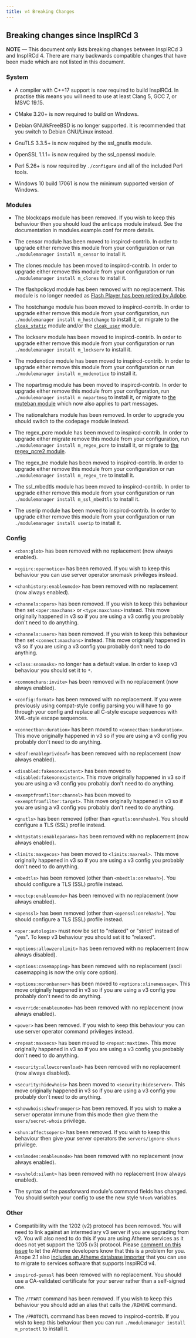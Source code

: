 ```yaml
---
title: v4 Breaking Changes
---
```


## Breaking changes since InspIRCd 3

**NOTE** &mdash; This document only lists breaking changes between InspIRCd 3 and InspIRCd 4. There are many backwards compatible changes that have been made which are not listed in this document.

### System

- A compiler with C++17 support is now required to build InspIRCd. In practise this means you will need to use at least Clang 5, GCC 7, or MSVC 19.15.

- CMake 3.20+ is now required to build on Windows.

- Debian GNU/kFreeBSD is no longer supported. It is recommended that you switch to Debian GNU/Linux instead.

- GnuTLS 3.3.5+ is now required by the ssl_gnutls module.

- OpenSSL 1.1.1+ is now required by the ssl_openssl module.

- Perl 5.26+ is now required by `./configure` and all of the included Perl tools.

- Windows 10 build 17061 is now the minimum supported version of Windows.

### Modules

- The blockcaps module has been removed. If you wish to keep this behaviour then you should load the anticaps module instead. See the documentation in modules.example.conf for more details.

- The censor module has been moved to inspircd-contrib. In order to upgrade either remove this module from your configuration or run `./modulemanager install m_censor` to install it.

- The clones module has been moved to inspircd-contrib. In order to upgrade either remove this module from your configuration or run `./modulemanager install m_clones` to install it.

- The flashpolicyd module has been removed with no replacement. This module is no longer needed as [Flash Player has been retired by Adobe](https://web.archive.org/web/20170801000737/https://blogs.adobe.com/conversations/2017/07/adobe-flash-update.html).

- The hostchange module has been moved to inspircd-contrib. In order to upgrade either remove this module from your configuration, run `./modulemanager install m_hostchange` to install it, or migrate to the [`cloak_static`](/4/modules/cloak_static) module and/or the [`cloak_user`](/4/modules/cloak_user) module.

- The lockserv module has been moved to inspircd-contrib. In order to upgrade either remove this module from your configuration or run `./modulemanager install m_lockserv` to install it.

- The modenotice module has been moved to inspircd-contrib. In order to upgrade either remove this module from your configuration or run `./modulemanager install m_modenotice` to install it.

- The nopartmsg module has been moved to inspircd-contrib. In order to upgrade either remove this module from your configuration, run `./modulemanager install m_nopartmsg` to install it, or migrate to [the muteban module](/4/modules/muteban) which now also applies to part messages.

- The nationalchars module has been removed. In order to upgrade you should switch to the codepage module instead.

- The regex_pcre module has been moved to inspircd-contrib. In order to upgrade either migrate remove this module from your configuration, run `./modulemanager install m_regex_pcre` to install it, or migrate to [the regex_pcre2 module](/4/modules/regex_pcre2).

- The regex_tre module has been moved to inspircd-contrib. In order to upgrade either remove this module from your configuration or run `./modulemanager install m_regex_tre` to install it.

- The ssl_mbedtls module has been moved to inspircd-contrib. In order to upgrade either remove this module from your configuration or run `./modulemanager install m_ssl_mbedtls` to install it.

- The userip module has been moved to inspircd-contrib. In order to upgrade either remove this module from your configuration or run `./modulemanager install userip` to install it.

### Config

- `<cban:glob>` has been removed with no replacement (now always enabled).

- `<cgiirc:opernotice>` has been removed. If you wish to keep this behaviour you can use server operator snomask privileges instead.

- `<chanhistory:enableumode>` has been removed with no replacement (now always enabled).

- `<channels:opers>` has been removed. If you wish to keep this behaviour then set `<oper:maxchans>` or `<type:maxchans>` instead. This move originally happened in v3 so if you are using a v3 config you probably don't need to do anything.

- `<channels:users>` has been removed. If you wish to keep this behaviour then set `<connect:maxchans>` instead. This move originally happened in v3 so if you are using a v3 config you probably don't need to do anything.

- `<class:snomasks>` no longer has a default value. In order to keep v3 behaviour you should set it to `*`.

- `<commonchans:invite>` has been removed with no replacement (now always enabled).

- `<config:format>` has been removed with no replacement. If you were previously using compat-style config parsing you will have to go through your config and replace all C-style escape sequences with XML-style escape sequences.

- `<connectban:duration>` has been moved to `<connectban:banduration>`. This move originally happened in v3 so if you are using a v3 config you probably don't need to do anything.

- `<deaf:enableprivdeaf>` has been removed with no replacement (now always enabled).

- `<disabled:fakenonexistant>` has been moved to `<disabled:fakenonexistent>`. This move originally happened in v3 so if you are using a v3 config you probably don't need to do anything.

- `<exemptfromfilter:channel>` has been moved to `<exemptfromfilter:target>`. This move originally happened in v3 so if you are using a v3 config you probably don't need to do anything.

- `<gnutls>` has been removed (other than `<gnutls:onrehash>`). You should configure a TLS (SSL) profile instead.

- `<httpstats:enableparams>` has been removed with no replacement (now always enabled).

- `<limits:maxgecos>` has been moved to `<limits:maxreal>`. This move originally happened in v3 so if you are using a v3 config you probably don't need to do anything.

- `<mbedtls>` has been removed (other than `<mbedtls:onrehash>`). You should configure a TLS (SSL) profile instead.

- `<noctcp:enableumode>` has been removed with no replacement (now always enabled).

- `<openssl>` has been removed (other than `<openssl:onrehash>`). You should configure a TLS (SSL) profile instead.

- `<oper:autologin>` must now be set to "relaxed" or "strict" instead of "yes". To keep v3 behaviour you should set it to "relaxed".

- `<options:allowzerolimit>` has been removed with no replacement (now always disabled).

- `<options:casemapping>` has been removed with no replacement (ascii casemapping is now the only core option).

- `<options:moronbanner>` has been moved to `<options:xlinemessage>`. This move originally happened in v3 so if you are using a v3 config you probably don't need to do anything.

- `<override:enableumode>` has been removed with no replacement (now always enabled).

- `<power>` has been removed. If you wish to keep this behaviour you can use server operator command privileges instead.

- `<repeat:maxsecs>` has been moved to `<repeat:maxtime>`. This move originally happened in v3 so if you are using a v3 config you probably don't need to do anything.

- `<security:allowcoreunload>` has been removed with no replacement (now always disabled).

- `<security:hidewhois>` has been moved to `<security:hideserver>`. This move originally happened in v3 so if you are using a v3 config you probably don't need to do anything.

- `<showwhois:showfromopers>` has been removed. If you wish to make a server operator immune from this mode then give them the `users/secret-whois` privilege.

- `<shun:affectsopers>` has been removed. If you wish to keep this behaviour then give your server operators the `servers/ignore-shuns` privilege.

- `<sslmodes:enableumode>` has been removed with no replacement (now always enabled).

- `<svshold:silent>` has been removed with no replacement (now always enabled).

- The syntax of the passforward module's command fields has changed. You should switch your config to use the new style `%foo%` variables.

### Other

- Compatibility with the 1202 (v2) protocol has been removed. You will need to link against an intermediary v3 server if you are upgrading from v2. You will also need to do this if you are using Atheme services as it does not yet support the 1205 (v3) protocol. Please [comment on this issue](https://github.com/atheme/atheme/issues/904) to let the Atheme developers know that this is a problem for you. Anope 2.1 also [includes an Atheme database importer](https://github.com/anope/anope/blob/2.1.6/data/anope.example.conf#L1078-L1092) that you can use to migrate to services software that supports InspIRCd v4.

- `inspircd-genssl` has been removed with no replacement. You should use a CA-validated certificate for your server rather than a self-signed one.

- The `/FPART` command has been removed. If you wish to keep this behaviour you should add an alias that calls the `/REMOVE` command.

- The `/PROTOCTL` command has been moved to inspircd-contrib. If you wish to keep this behaviour then you can run `./modulemanager install m_protoctl` to install it.
